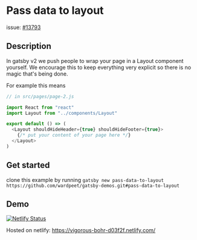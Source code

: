 # Pass data to layout

issue: [#13793](https://github.com/gatsbyjs/gatsby/issues/13793)

## Description

In gatsby v2 we push people to wrap your page in a Layout component yourself. We encourage this to keep everything very explicit so there is no magic that's being done.

For example this means

```js
// in src/pages/page-2.js

import React from "react"
import Layout from "../components/Layout"

export default () => (
  <Layout shouldHideHeader={true} shouldHideFooter={true}>
    {/* put your content of your page here */}
  </Layout>
)
```

## Get started

clone this example by running `gatsby new pass-data-to-layout https://github.com/wardpeet/gatsby-demos.git#pass-data-to-layout`

## Demo

[![Netlify Status](https://api.netlify.com/api/v1/badges/2dcd925a-d8ff-4c94-a9c0-9b554b45091f/deploy-status)](https://app.netlify.com/sites/vigorous-bohr-d03f2f/deploys)

Hosted on netlify:
https://vigorous-bohr-d03f2f.netlify.com/
